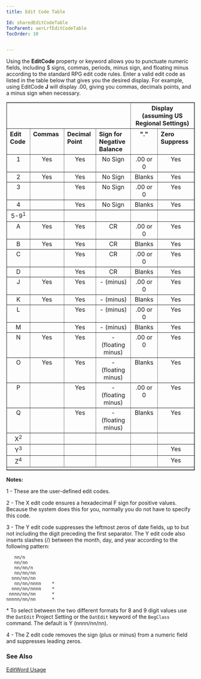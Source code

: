 ```yaml
---
title: Edit Code Table

Id: sharedEditCodeTable
TocParent: aerLrfEditCodeTable
TocOrder: 10


---
```


Using the **EditCode** property or keyword allows you to punctuate numeric fields, including $ signs, commas, periods, minus sign, and floating minus according to the standard RPG edit code rules. Enter a valid edit code as listed in the table below that gives you the desired display. For example, using EditCode **J** will display .00, giving you commas, decimals points, and a minus sign when necessary. 
<br />
<table class="tablediv" width="80%" border="border">
            <tr>
                <th align="CENTER" colspan="4" rowspan="1" valign="BOTTOM" id="COL1" width="41%">
                </th>
                <th align="CENTER" colspan="4" rowspan="1" valign="BOTTOM" id="COL5" width="45%">
                    Display<br />
                    (assuming US Regional Settings)
                </th>
            </tr>
            <tr>
                <th align="LEFT" colspan="1" rowspan="1" valign="TOP" id="WQ188" width="7%">
                    Edit Code
                </th>
                <th align="LEFT" colspan="1" rowspan="1" valign="TOP" id="COL2" width="11%">
                    Commas
                </th>
                <th align="LEFT" colspan="1" rowspan="1" valign="TOP" id="COL3" width="11%">
                    Decimal Point
                </th>
                <th align="LEFT" colspan="1" rowspan="1" valign="TOP" id="COL4" width="11%">
                    Sign for Negative Balance
                </th>
                <th align="CENTER" colspan="1" rowspan="1" valign="TOP" id="WQ189" width="11%">
                    "."
                </th>
                <th align="LEFT" colspan="1" rowspan="1" valign="TOP" id="WQ190" width="14%">
                    Zero Suppress
                </th>
            </tr>
            <tr>
                <td align="CENTER" colspan="1" headers="COL1 WQ188" rowspan="1" valign="TOP" width="7%">
                    1
                </td>
                <td align="CENTER" colspan="1" headers="COL1 COL2" rowspan="1" valign="TOP" width="11%">
                    Yes
                </td>
                <td align="CENTER" colspan="1" headers="COL1 COL3" rowspan="1" valign="TOP" width="11%">
                    Yes
                </td>
                <td align="CENTER" colspan="1" headers="COL1 COL4" rowspan="1" valign="TOP" width="11%">
                    No Sign
                </td>
                <td align="CENTER" colspan="1" headers="COL5 WQ189" rowspan="1" valign="TOP" width="11%">
                    .00 or 0
                </td>
                <td align="CENTER" colspan="1" headers="COL9 WQ190" rowspan="1" valign="TOP" width="14%">
                    Yes
                </td>
            </tr>
            <tr>
                <td align="CENTER" colspan="1" headers="COL1 WQ188" rowspan="1" valign="TOP" width="7%">
                    2
                </td>
                <td align="CENTER" colspan="1" headers="COL1 COL2" rowspan="1" valign="TOP" width="11%">
                    Yes
                </td>
                <td align="CENTER" colspan="1" headers="COL1 COL3" rowspan="1" valign="TOP" width="11%">
                    Yes
                </td>
                <td align="CENTER" colspan="1" headers="COL1 COL4" rowspan="1" valign="TOP" width="11%">
                    No Sign
                </td>
                <td align="CENTER" colspan="1" headers="COL5 WQ189" rowspan="1" valign="TOP" width="11%">
                    Blanks
                </td>
                <td align="CENTER" colspan="1" headers="COL9 WQ190" rowspan="1" valign="TOP" width="14%">
                    Yes
                </td>
            </tr>
            <tr>
                <td align="CENTER" colspan="1" headers="COL1 WQ188" rowspan="1" valign="TOP" width="7%">
                    3
                </td>
                <td align="CENTER" colspan="1" headers="COL1 COL2" rowspan="1" valign="TOP" width="11%">
                    <br />
                </td>
                <td align="CENTER" colspan="1" headers="COL1 COL3" rowspan="1" valign="TOP" width="11%">
                    Yes
                </td>
                <td align="CENTER" colspan="1" headers="COL1 COL4" rowspan="1" valign="TOP" width="11%">
                    No Sign
                </td>
                <td align="CENTER" colspan="1" headers="COL5 WQ189" rowspan="1" valign="TOP" width="11%">
                    .00 or 0
                </td>
                <td align="CENTER" colspan="1" headers="COL9 WQ190" rowspan="1" valign="TOP" width="14%">
                    Yes
                </td>
            </tr>
            <tr>
                <td align="CENTER" colspan="1" headers="COL1 WQ188" rowspan="1" valign="TOP" width="7%">
                    4
                </td>
                <td align="CENTER" colspan="1" headers="COL1 COL2" rowspan="1" valign="TOP" width="11%">
                    <br />
                </td>
                <td align="CENTER" colspan="1" headers="COL1 COL3" rowspan="1" valign="TOP" width="11%">
                    Yes
                </td>
                <td align="CENTER" colspan="1" headers="COL1 COL4" rowspan="1" valign="TOP" width="11%">
                    No Sign
                </td>
                <td align="CENTER" colspan="1" headers="COL5 WQ189" rowspan="1" valign="TOP" width="11%">
                    Blanks
                </td>
                <td align="CENTER" colspan="1" headers="COL9 WQ190" rowspan="1" valign="TOP" width="14%">
                    Yes
                </td>
            </tr>
            <tr>
                <td align="CENTER" colspan="1" headers="COL1 WQ188" rowspan="1" valign="TOP" width="7%">5-9<sup>1</sup></td>
                <td align="CENTER" colspan="1" headers="COL1 COL2" rowspan="1" valign="TOP" width="11%">
                    <br />
                </td>
                <td align="CENTER" colspan="1" headers="COL1 COL3" rowspan="1" valign="TOP" width="11%">
                    <br />
                </td>
                <td align="CENTER" colspan="1" headers="COL1 COL4" rowspan="1" valign="TOP" width="11%">
                    <br />
                </td>
                <td align="CENTER" colspan="1" headers="COL5 WQ189" rowspan="1" valign="TOP" width="11%">
                    <br />
                </td>
                <td align="CENTER" colspan="1" headers="COL9 WQ190" rowspan="1" valign="TOP" width="14%">
                    <br />
                </td>
            </tr>
            <tr>
                <td align="CENTER" colspan="1" headers="COL1 WQ188" rowspan="1" valign="TOP" width="7%">
                    A
                </td>
                <td align="CENTER" colspan="1" headers="COL1 COL2" rowspan="1" valign="TOP" width="11%">
                    Yes
                </td>
                <td align="CENTER" colspan="1" headers="COL1 COL3" rowspan="1" valign="TOP" width="11%">
                    Yes
                </td>
                <td align="CENTER" colspan="1" headers="COL1 COL4" rowspan="1" valign="TOP" width="11%">
                    CR
                </td>
                <td align="CENTER" colspan="1" headers="COL5 WQ189" rowspan="1" valign="TOP" width="11%">
                    .00 or 0
                </td>
                <td align="CENTER" colspan="1" headers="COL9 WQ190" rowspan="1" valign="TOP" width="14%">
                    Yes
                </td>
            </tr>
            <tr>
                <td align="CENTER" colspan="1" headers="COL1 WQ188" rowspan="1" valign="TOP" width="7%">
                    B
                </td>
                <td align="CENTER" colspan="1" headers="COL1 COL2" rowspan="1" valign="TOP" width="11%">
                    Yes
                </td>
                <td align="CENTER" colspan="1" headers="COL1 COL3" rowspan="1" valign="TOP" width="11%">
                    Yes
                </td>
                <td align="CENTER" colspan="1" headers="COL1 COL4" rowspan="1" valign="TOP" width="11%">
                    CR
                </td>
                <td align="CENTER" colspan="1" headers="COL5 WQ189" rowspan="1" valign="TOP" width="11%">
                    Blanks
                </td>
                <td align="CENTER" colspan="1" headers="COL9 WQ190" rowspan="1" valign="TOP" width="14%">
                    Yes
                </td>
            </tr>
            <tr>
                <td align="CENTER" colspan="1" headers="COL1 WQ188" rowspan="1" valign="TOP" width="7%">
                    C
                </td>
                <td align="CENTER" colspan="1" headers="COL1 COL2" rowspan="1" valign="TOP" width="11%">
                    <br />
                </td>
                <td align="CENTER" colspan="1" headers="COL1 COL3" rowspan="1" valign="TOP" width="11%">
                    Yes
                </td>
                <td align="CENTER" colspan="1" headers="COL1 COL4" rowspan="1" valign="TOP" width="11%">
                    CR
                </td>
                <td align="CENTER" colspan="1" headers="COL5 WQ189" rowspan="1" valign="TOP" width="11%">
                    .00 or 0
                </td>
                <td align="CENTER" colspan="1" headers="COL9 WQ190" rowspan="1" valign="TOP" width="14%">
                    Yes
                </td>
            </tr>
            <tr>
                <td align="CENTER" colspan="1" headers="COL1 WQ188" rowspan="1" valign="TOP" width="7%">
                    D
                </td>
                <td align="CENTER" colspan="1" headers="COL1 COL2" rowspan="1" valign="TOP" width="11%">
                    <br />
                </td>
                <td align="CENTER" colspan="1" headers="COL1 COL3" rowspan="1" valign="TOP" width="11%">
                    Yes
                </td>
                <td align="CENTER" colspan="1" headers="COL1 COL4" rowspan="1" valign="TOP" width="11%">
                    CR
                </td>
                <td align="CENTER" colspan="1" headers="COL5 WQ189" rowspan="1" valign="TOP" width="11%">
                    Blanks
                </td>
                <td align="CENTER" colspan="1" headers="COL9 WQ190" rowspan="1" valign="TOP" width="14%">
                    Yes
                </td>
            </tr>
            <tr>
                <td align="CENTER" colspan="1" headers="COL1 WQ188" rowspan="1" valign="TOP" width="7%">
                    J
                </td>
                <td align="CENTER" colspan="1" headers="COL1 COL2" rowspan="1" valign="TOP" width="11%">
                    Yes
                </td>
                <td align="CENTER" colspan="1" headers="COL1 COL3" rowspan="1" valign="TOP" width="11%">
                    Yes
                </td>
                <td align="CENTER" colspan="1" headers="COL1 COL4" rowspan="1" valign="TOP" width="11%">
                    - (minus)
                </td>
                <td align="CENTER" colspan="1" headers="COL5 WQ189" rowspan="1" valign="TOP" width="11%">
                    .00 or 0
                </td>
                <td align="CENTER" colspan="1" headers="COL9 WQ190" rowspan="1" valign="TOP" width="14%">
                    Yes
                </td>
            </tr>
            <tr>
                <td align="CENTER" colspan="1" headers="COL1 WQ188" rowspan="1" valign="TOP" width="7%">
                    K
                </td>
                <td align="CENTER" colspan="1" headers="COL1 COL2" rowspan="1" valign="TOP" width="11%">
                    Yes
                </td>
                <td align="CENTER" colspan="1" headers="COL1 COL3" rowspan="1" valign="TOP" width="11%">
                    Yes
                </td>
                <td align="CENTER" colspan="1" headers="COL1 COL4" rowspan="1" valign="TOP" width="11%">
                    - (minus)
                </td>
                <td align="CENTER" colspan="1" headers="COL5 WQ189" rowspan="1" valign="TOP" width="11%">
                    Blanks
                </td>
                <td align="CENTER" colspan="1" headers="COL9 WQ190" rowspan="1" valign="TOP" width="14%">
                    Yes
                </td>
            </tr>
            <tr>
                <td align="CENTER" colspan="1" headers="COL1 WQ188" rowspan="1" valign="TOP" width="7%">
                    L
                </td>
                <td align="CENTER" colspan="1" headers="COL1 COL2" rowspan="1" valign="TOP" width="11%">
                    <br />
                </td>
                <td align="CENTER" colspan="1" headers="COL1 COL3" rowspan="1" valign="TOP" width="11%">
                    Yes
                </td>
                <td align="CENTER" colspan="1" headers="COL1 COL4" rowspan="1" valign="TOP" width="11%">
                    - (minus)
                </td>
                <td align="CENTER" colspan="1" headers="COL5 WQ189" rowspan="1" valign="TOP" width="11%">
                    .00 or 0
                </td>
                <td align="CENTER" colspan="1" headers="COL9 WQ190" rowspan="1" valign="TOP" width="14%">
                    Yes
                </td>
            </tr>
            <tr>
                <td align="CENTER" colspan="1" headers="COL1 WQ188" rowspan="1" valign="TOP" width="7%">
                    M
                </td>
                <td align="CENTER" colspan="1" headers="COL1 COL2" rowspan="1" valign="TOP" width="11%">
                    <br />
                </td>
                <td align="CENTER" colspan="1" headers="COL1 COL3" rowspan="1" valign="TOP" width="11%">
                    Yes
                </td>
                <td align="CENTER" colspan="1" headers="COL1 COL4" rowspan="1" valign="TOP" width="11%">
                    - (minus)
                </td>
                <td align="CENTER" colspan="1" headers="COL5 WQ189" rowspan="1" valign="TOP" width="11%">
                    Blanks
                </td>
                <td align="CENTER" colspan="1" headers="COL9 WQ190" rowspan="1" valign="TOP" width="14%">
                    Yes
                </td>
            </tr>
            <tr>
                <td align="CENTER" colspan="1" headers="COL1 WQ188" rowspan="1" valign="TOP" width="7%">
                    N
                </td>
                <td align="CENTER" colspan="1" headers="COL1 COL2" rowspan="1" valign="TOP" width="11%">
                    Yes
                </td>
                <td align="CENTER" colspan="1" headers="COL1 COL3" rowspan="1" valign="TOP" width="11%">
                    Yes
                </td>
                <td align="CENTER" colspan="1" headers="COL1 COL4" rowspan="1" valign="TOP" width="11%">
                    - (floating minus)
                </td>
                <td align="CENTER" colspan="1" headers="COL5 WQ189" rowspan="1" valign="TOP" width="11%">
                    .00 or 0
                </td>
                <td align="CENTER" colspan="1" headers="COL9 WQ190" rowspan="1" valign="TOP" width="14%">
                    Yes
                </td>
            </tr>
            <tr>
                <td align="CENTER" colspan="1" headers="COL1 WQ188" rowspan="1" valign="TOP" width="7%">
                    O
                </td>
                <td align="CENTER" colspan="1" headers="COL1 COL2" rowspan="1" valign="TOP" width="11%">
                    Yes
                </td>
                <td align="CENTER" colspan="1" headers="COL1 COL3" rowspan="1" valign="TOP" width="11%">
                    Yes
                </td>
                <td align="CENTER" colspan="1" headers="COL1 COL4" rowspan="1" valign="TOP" width="11%">
                    - (floating minus)
                </td>
                <td align="CENTER" colspan="1" headers="COL5 WQ189" rowspan="1" valign="TOP" width="11%">
                    Blanks
                </td>
                <td align="CENTER" colspan="1" headers="COL9 WQ190" rowspan="1" valign="TOP" width="14%">
                    Yes
                </td>
            </tr>
            <tr>
                <td align="CENTER" colspan="1" headers="COL1 WQ188" rowspan="1" valign="TOP" width="7%">
                    P
                </td>
                <td align="CENTER" colspan="1" headers="COL1 COL2" rowspan="1" valign="TOP" width="11%">
                    <br />
                </td>
                <td align="CENTER" colspan="1" headers="COL1 COL3" rowspan="1" valign="TOP" width="11%">
                    Yes
                </td>
                <td align="CENTER" colspan="1" headers="COL1 COL4" rowspan="1" valign="TOP" width="11%">
                    - (floating minus)
                </td>
                <td align="CENTER" colspan="1" headers="COL5 WQ189" rowspan="1" valign="TOP" width="11%">
                    .00 or 0
                </td>
                <td align="CENTER" colspan="1" headers="COL9 WQ190" rowspan="1" valign="TOP" width="14%">
                    Yes
                </td>
            </tr>
            <tr>
                <td align="CENTER" colspan="1" headers="COL1 WQ188" rowspan="1" valign="TOP" width="7%">
                    Q
                </td>
                <td align="CENTER" colspan="1" headers="COL1 COL2" rowspan="1" valign="TOP" width="11%">
                    <br />
                </td>
                <td align="CENTER" colspan="1" headers="COL1 COL3" rowspan="1" valign="TOP" width="11%">
                    Yes
                </td>
                <td align="CENTER" colspan="1" headers="COL1 COL4" rowspan="1" valign="TOP" width="11%">
                    - (floating minus)
                </td>
                <td align="CENTER" colspan="1" headers="COL5 WQ189" rowspan="1" valign="TOP" width="11%">
                    Blanks
                </td>
                <td align="CENTER" colspan="1" headers="COL9 WQ190" rowspan="1" valign="TOP" width="14%">
                    Yes
                </td>
            </tr>
            <tr>
                <td align="CENTER" colspan="1" headers="COL1 WQ188" rowspan="1" valign="TOP" width="7%">X<sup>2</sup></td>
                <td align="CENTER" colspan="1" headers="COL1 COL2" rowspan="1" valign="TOP" width="11%">
                    <br />
                </td>
                <td align="CENTER" colspan="1" headers="COL1 COL3" rowspan="1" valign="TOP" width="11%">
                    <br />
                </td>
                <td align="CENTER" colspan="1" headers="COL1 COL4" rowspan="1" valign="TOP" width="11%">
                    <br />
                </td>
                <td align="CENTER" colspan="1" headers="COL5 WQ189" rowspan="1" valign="TOP" width="11%">
                    <br />
                </td>
                <td align="CENTER" colspan="1" headers="COL9 WQ190" rowspan="1" valign="TOP" width="14%">
                    <br />
                </td>
            </tr>
            <tr>
                <td align="CENTER" colspan="1" headers="COL1 WQ188" rowspan="1" valign="TOP" width="7%">Y<sup>3</sup></td>
                <td align="CENTER" colspan="1" headers="COL1 COL2" rowspan="1" valign="TOP" width="11%">
                    <br />
                </td>
                <td align="CENTER" colspan="1" headers="COL1 COL3" rowspan="1" valign="TOP" width="11%">
                    <br />
                </td>
                <td align="CENTER" colspan="1" headers="COL1 COL4" rowspan="1" valign="TOP" width="11%">
                    <br />
                </td>
                <td align="CENTER" colspan="1" headers="COL5 WQ189" rowspan="1" valign="TOP" width="11%">
                    <br />
                </td>
                <td align="CENTER" colspan="1" headers="COL9 WQ190" rowspan="1" valign="TOP" width="14%">
                    Yes
                </td>
            </tr>
            <tr>
                <td align="CENTER" colspan="1" headers="COL1 WQ188" rowspan="1" valign="TOP" width="7%">Z<sup>4</sup></td>
                <td align="CENTER" colspan="1" headers="COL1 COL2" rowspan="1" valign="TOP" width="11%">
                    <br />
                </td>
                <td align="CENTER" colspan="1" headers="COL1 COL3" rowspan="1" valign="TOP" width="11%">
                    <br />
                </td>
                <td align="CENTER" colspan="1" headers="COL1 COL4" rowspan="1" valign="TOP" width="11%">
                    <br />
                </td>
                <td align="CENTER" colspan="1" headers="COL5 WQ189" rowspan="1" valign="TOP" width="11%">
                    <br />
                </td>
                <td align="CENTER" colspan="1" headers="COL9 WQ190" rowspan="1" valign="TOP" width="14%">
                    Yes
                </td>
            </tr>
            <tr>
                <td align="LEFT" colspan="9" headers="COL1 WQ188 COL1 COL2 COL1 COL3 COL1 COL4 COL5 WQ189 COL9 WQ190" rowspan="1" valign="TOP" width="80%">
</td>
            </tr>
</table>

**Notes:** 

 1 - These are the user-defined edit codes.

 2 - The X edit code ensures a hexadecimal F sign for positive values.
                            Because the system does this for you, normally you do not have to specify this
                            code.

 3 - The Y edit code suppresses the leftmost zeros of date fields, up to but
                            not including the digit preceding the first separator. The Y edit code
                            also inserts slashes (/) between the month, day, and year according to the
                            following pattern:
```
   nn/n
   nn/nn
   nn/nn/n
   nn/nn/nn
  nnn/nn/nn
   nn/nn/nnnn    *
  nnn/nn/nnnn    *
 nnnn/nn/nn      *
nnnnn/nn/nn      *
```

\* To select between the two different formats for 8 and 9 digit values use the `DatEdit` Project Setting or the `DatEdit` keyword of the `BegClass` command. The default is Y (nnnn/nn/nn).

 4 - The Z edit code removes the sign (plus or minus) from a numeric field and suppresses leading zeros.



### See Also
[EditWord Usage](sharedEditWordTable.html) <br /> 
